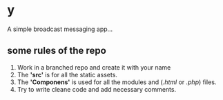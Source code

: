 # y
A simple broadcast messaging app...

## some rules of the repo 
1. Work in a branched repo and create it with your name 
2. The **'src'** is for all the static assets.
3. The **'Componens'** is used for all the modules and (*.html* or *.php*) files. 
4. Try to write cleane code and add necessary comments.